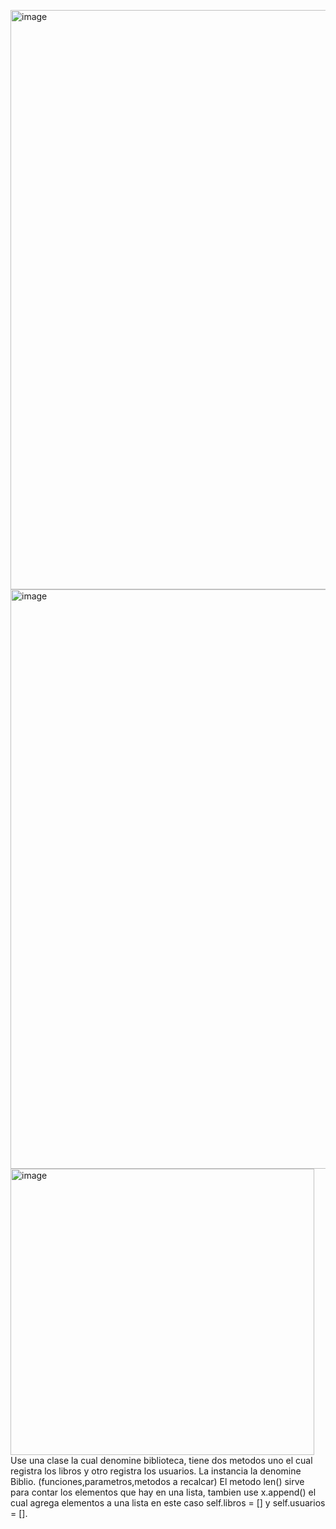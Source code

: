 <img width="559" height="927" alt="image" src="https://github.com/user-attachments/assets/5d6bb59e-508f-4052-adda-358866768b38" /><img width="559" height="927" alt="image" src="https://github.com/user-attachments/assets/7be79b77-4c20-4cfa-82b0-c334d1db7ae9" />
<img width="486" height="458" alt="image" src="https://github.com/user-attachments/assets/83542ad1-81f5-48f6-bfb2-e3b6fa2a579f" />
Use una clase la cual denomine biblioteca, tiene dos metodos uno el cual registra los libros y otro registra los usuarios. La instancia la denomine Biblio. 
(funciones,parametros,metodos a recalcar) El metodo len() sirve para contar los elementos que hay en una lista, tambien use x.append() el cual agrega elementos a una lista en este caso self.libros = [] y self.usuarios = [].
